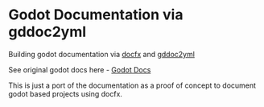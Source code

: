 # Godot Documentation via gddoc2yml

Building godot documentation via [docfx](https://github.com/dotnet/docfx) and [gddoc2yml](https://github.com/nicholas-maltbie/gddoc2yml)

See original godot docs here - [Godot Docs](https://docs.godotengine.org/en/stable/)

This is just a port of the documentation as a proof of concept to document godot
based projects using docfx.
